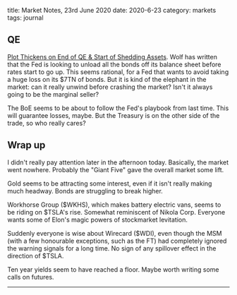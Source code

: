 title: Market Notes, 23rd June 2020
date: 2020-6-23
category: markets
tags: journal
 
## QE 

[Plot Thickens on End of QE & Start of Shedding Assets](https://wolfstreet.com/2020/06/22/plot-thickens-on-end-of-qe-start-of-shedding-assets/).
Wolf has written that the Fed is looking to unload all the bonds off its balance sheet before rates start to go up.
This seems rational, for a Fed that wants to avoid taking a huge loss on its $7TN of bonds.
But it is kind of the elephant in the market: can it really unwind before crashing the market?
Isn't it always going to be the marginal seller?

The BoE seems to be about to follow the Fed's playbook from last time.
This will guarantee losses, maybe. But the Treasury is on the other side of the trade,
so who really cares?

## Wrap up

I didn't really pay attention later in the afternoon today. 
Basically, the market went nowhere.
Probably the "Giant Five" gave the overall market some lift.

Gold seems to be attracting some interest, even if it isn't really making much headway.
Bonds are struggling to break higher.

Workhorse Group ($WKHS), which makes battery electric vans, seems to be riding on $TSLA's rise. 
Somewhat reminiscent of Nikola Corp.
Everyone wants some of Elon's magic powers of stockmarket levitation.

Suddenly everyone is wise about Wirecard ($WDI), even though the MSM (with a few honourable exceptions, such as the FT) had completely ignored the warning signals for a long time.
No sign of any spillover effect in the direction of $TSLA.

Ten year yields seem to have reached a floor. Maybe worth writing some calls on futures.

---